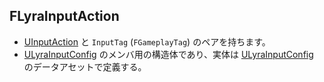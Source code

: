 ## FLyraInputAction

* [UInputAction] と ```InputTag``` (```FGameplayTag```) のペアを持ちます。
* [ULyraInputConfig] のメンバ用の構造体であり、実体は [ULyraInputConfig] のデータアセットで定義する。

<!--- ページ内のリンク --->

<!--- 自前の画像へのリンク --->

<!--- generated --->
[ULyraInputConfig]: ../../Lyra/Input/ULyraInputConfig.md#ulyrainputconfig
[UInputAction]: ../../UE/Input/UInputAction.md#uinputaction
